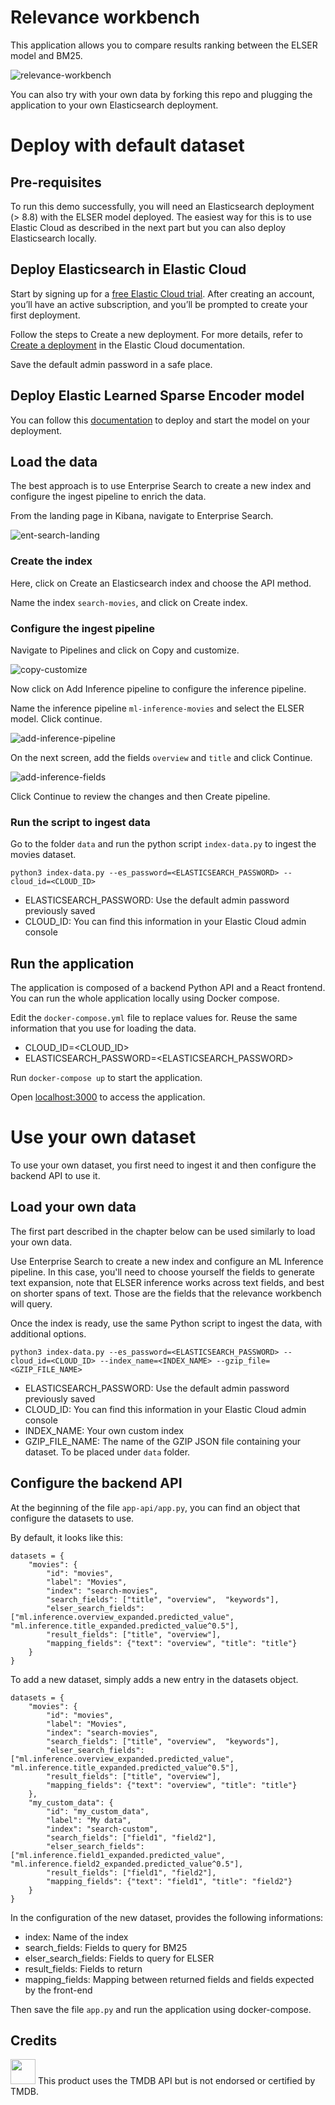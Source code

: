 # Relevance workbench

This application allows you to compare results ranking between the ELSER model and BM25. 

![relevance-workbench](./images/relevance-workbench.png)

You can also try with your own data by forking this repo and plugging the application to your own Elasticsearch deployment. 

# Deploy with default dataset

## Pre-requisites

To run this demo successfully, you will need an Elasticsearch deployment (> 8.8) with the ELSER model deployed. The easiest way for this is to use Elastic Cloud as described in the next part but you can also deploy Elasticsearch locally.  

## Deploy Elasticsearch in Elastic Cloud

Start by signing up for a [free Elastic Cloud trial](https://cloud.elastic.co/registration). After creating an account, you’ll have an active subscription, and you’ll be prompted to create your first deployment.

Follow the steps to Create a new deployment. For more details, refer to [Create a deployment](https://www.elastic.co/guide/en/cloud/current/ec-create-deployment.html) in the Elastic Cloud documentation.

Save the default admin password in a safe place. 

## Deploy Elastic Learned Sparse Encoder model

You can follow this [documentation](https://www.elastic.co/guide/en/machine-learning/master/ml-nlp-elser.html#download-deploy-elser) to deploy and start the model on your deployment.

## Load the data

The best approach is to use Enterprise Search to create a new index and configure the ingest pipeline to enrich the data.

From the landing page in Kibana, navigate to Enterprise Search. 

![ent-search-landing](./images/ent-search-landing.png)

### Create the index 

Here, click on Create an Elasticsearch index and choose the API method. 

Name the index `search-movies`, and click on Create index. 

### Configure the ingest pipeline

Navigate to Pipelines and click on Copy and customize.

![copy-customize](./images/copy-customize.png)

Now click on Add Inference pipeline to configure the inference pipeline. 

Name the inference pipeline `ml-inference-movies` and select the ELSER model. Click continue.

![add-inference-pipeline](./images/add-inference-pipeline.png)

On the next screen, add the fields `overview` and `title` and click Continue. 

![add-inference-fields](./images/add-inference-fields.png)

Click Continue to review the changes and then Create pipeline. 

### Run the script to ingest data

Go to the folder `data` and run the python script `index-data.py` to ingest the movies dataset. 

```
python3 index-data.py --es_password=<ELASTICSEARCH_PASSWORD> --cloud_id=<CLOUD_ID>
```

- ELASTICSEARCH_PASSWORD: Use the default admin password previously saved
- CLOUD_ID: You can find this information in your Elastic Cloud admin console

## Run the application

The application is composed of a backend Python API and a React frontend. You can run the whole application locally using Docker compose. 

Edit the `docker-compose.yml` file to replace values for. Reuse the same information that you use for loading the data. 
- CLOUD_ID=<CLOUD_ID>
- ELASTICSEARCH_PASSWORD=<ELASTICSEARCH_PASSWORD>

Run `docker-compose up` to start the application. 

Open [localhost:3000](http://localhost:3000) to access the application.

# Use your own dataset

To use your own dataset, you first need to ingest it and then configure the backend API to use it. 

## Load your own data

The first part described in the chapter below can be used similarly to load your own data. 

Use Enterprise Search to create a new index and configure an ML Inference pipeline. In this case, you'll need to choose yourself the fields to generate text expansion, note that ELSER inference works across text fields, and best on shorter spans of text. Those are the fields that the relevance workbench will query. 

Once the index is ready, use the same Python script to ingest the data, with additional options. 

```
python3 index-data.py --es_password=<ELASTICSEARCH_PASSWORD> --cloud_id=<CLOUD_ID> --index_name=<INDEX_NAME> --gzip_file=<GZIP_FILE_NAME>
```

- ELASTICSEARCH_PASSWORD: Use the default admin password previously saved
- CLOUD_ID: You can find this information in your Elastic Cloud admin console
- INDEX_NAME: Your own custom index
- GZIP_FILE_NAME: The name of the GZIP JSON file containing your dataset. To be placed under `data` folder. 

## Configure the backend API

At the beginning of the file `app-api/app.py`, you can find an object that configure the datasets to use. 

By default, it looks like this: 

```
datasets = {
    "movies": {
        "id": "movies",
        "label": "Movies",
        "index": "search-movies",
        "search_fields": ["title", "overview",  "keywords"],
        "elser_search_fields": ["ml.inference.overview_expanded.predicted_value", "ml.inference.title_expanded.predicted_value^0.5"],
        "result_fields": ["title", "overview"],
        "mapping_fields": {"text": "overview", "title": "title"}
    }
}
```

To add a new dataset, simply adds a new entry in the datasets object. 

```
datasets = {
    "movies": {
        "id": "movies",
        "label": "Movies",
        "index": "search-movies",
        "search_fields": ["title", "overview",  "keywords"],
        "elser_search_fields": ["ml.inference.overview_expanded.predicted_value", "ml.inference.title_expanded.predicted_value^0.5"],
        "result_fields": ["title", "overview"],
        "mapping_fields": {"text": "overview", "title": "title"}
    },
    "my_custom_data": {
        "id": "my_custom_data",
        "label": "My data",
        "index": "search-custom",
        "search_fields": ["field1", "field2"],
        "elser_search_fields": ["ml.inference.field1_expanded.predicted_value", "ml.inference.field2_expanded.predicted_value^0.5"],
        "result_fields": ["field1", "field2"],
        "mapping_fields": {"text": "field1", "title": "field2"}
    }
}
```

In the configuration of the new dataset, provides the following informations: 
- index: Name of the index
- search_fields: Fields to query for BM25
- elser_search_fields: Fields to query for ELSER
- result_fields: Fields to return
- mapping_fields: Mapping between returned fields and fields expected by the front-end

Then save the file `app.py` and run the application using docker-compose. 

## Credits 

<img src="./images/tmdb-logo.svg" width="40"> This product uses the TMDB API but is not endorsed or certified by TMDB.
